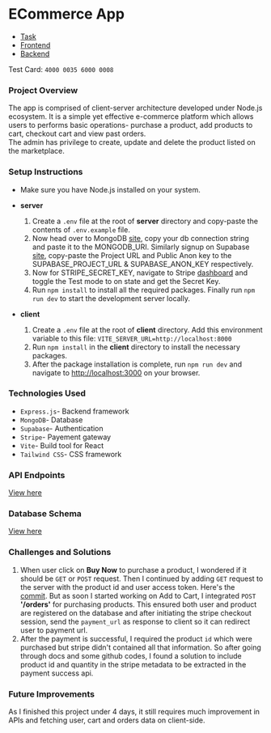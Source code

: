 # ECommerce App

- [Task](https://coda.io/d/Backend-Developer_dvh_EgmuGcy)
- [Frontend](https://ecommerce-claw.vercel.app)
- [Backend](https://ecommerce-api-claw.vercel.app)

Test Card: `4000 0035 6000 0008`

### Project Overview
The app is comprised of client-server architecture developed under Node.js ecosystem.
It is a simple yet effective e-commerce platform which allows users to performs basic operations- 
purchase a product, add products to cart, checkout cart and view past orders. <br>
The admin has privilege to create, update and delete the product listed on the marketplace.

### Setup Instructions
- Make sure you have Node.js installed on your system.
- <strong>server</strong>
    1. Create a `.env` file at the root of <strong>server</strong> directory and copy-paste the contents of `.env.example` file.
    2. Now head over to MongoDB [site](https://www.mongodb.com), copy your db connection string and paste it to the MONGODB_URI. 
    Similarly signup on Supabase [site](https://supabase.com), copy-paste the Project URL and Public Anon key to the SUPABASE_PROJECT_URL & SUPABASE_ANON_KEY respectively.
    3. Now for STRIPE_SECRET_KEY, navigate to Stripe [dashboard](https://dashboard.stripe.com) and toggle the Test mode to on state and get the Secret Key.
    4. Run `npm install` to install all the required packages. Finally run `npm run dev` to start the development server locally.

- <strong>client</strong>
    1. Create a `.env` file at the root of <strong>client</strong> directory. Add this environment variable to this file: ```VITE_SERVER_URL=http://localhost:8000```
    2. Run `npm install` in the <strong>client</strong> directory to install the necessary packages.
    3. After the package installation is complete, run `npm run dev` and navigate to [http://localhost:3000](http://localhost:3000) on your browser.

### Technologies Used
- `Express.js`- Backend framework
- `MongoDB`- Database
- `Supabase`- Authentication
- `Stripe`- Payement gateway
- `Vite`- Build tool for React
- `Tailwind CSS`- CSS framework

### API Endpoints
[View here](https://github.com/Shubham-Lal/ECommerce/blob/main/API.md)

### Database Schema
[View here](https://github.com/Shubham-Lal/ECommerce/blob/main/DATABASE.md)

### Challenges and Solutions
1. When user click on <strong>Buy Now</strong> to purchase a product, I wondered if it should be `GET` or `POST` request. Then I continued by adding `GET` request to the server with the product id and user access token. Here's the [commit](https://github.com/Shubham-Lal/ECommerce/commit/3c5af71f2763091d908a2b48f79d8cd0963458cf). But as soon I started working on <stromg>Add to Cart</strong>, I integrated `POST` <strong>'/orders'</strong> for purchasing products. This ensured both user and product are registered on the database and after initiating the stripe checkout session, send the `payment_url` as response to client so it can redirect user to payment url.
2. After the payment is successful, I required the product `id` which were purchased but stripe didn't contained all that information. So after going through docs and some github codes, I found a solution to include product id and quantity in the stripe metadata to be extracted in the payment success api.

### Future Improvements
As I finished this project under 4 days, it still requires much improvement in APIs and fetching user, cart and orders data on client-side.